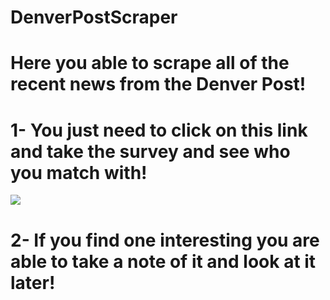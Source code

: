 # DenverPostScraper

# Here you able to scrape all of the recent news from the Denver Post!

# 1- You just need to click on this link and take the survey and see who you match with!
![](images/Denver-Scraper.png)

# 2- If you find one interesting you are able to take a note of it and look at it later!
